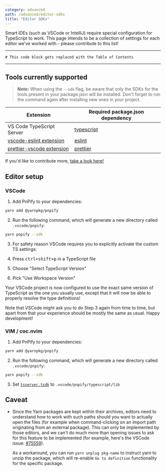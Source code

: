 ```yaml
---
category: advanced
path: /advanced/editor-sdks
title: "Editor SDKs"
---
```


Smart IDEs (such as VSCode or IntelliJ) require special configuration for TypeScript to work. This page intends to be a collection of settings for each editor we've worked with - please contribute to this list!

---

```toc
# This code block gets replaced with the Table of Contents
```

---

## Tools currently supported

> **Note:** When using the `--sdk` flag, be aware that only the SDKs for the tools present in your package.json will be installed. Don't forget to run the command again after installing new ones in your project.

| Extension | Required package.json dependency |
|---|---|
| VS Code TypeScript Server | [typescript](https://yarnpkg.com/package/typescript) |
| [vscode-eslint extension](https://marketplace.visualstudio.com/items?itemName=dbaeumer.vscode-eslint) | [eslint](https://yarnpkg.com/package/eslint) |
| [prettier-vscode extension](https://marketplace.visualstudio.com/items?itemName=esbenp.prettier-vscode) | [prettier](https://yarnpkg.com/package/prettier) |

If you'd like to contribute more, [take a look here!](https://github.com/yarnpkg/berry/blob/master/packages/yarnpkg-pnpify/sources/generateSdk.ts)


## Editor setup

### VSCode

1. Add PnPify to your dependencies:

```bash
yarn add @yarnpkg/pnpify
```

2. Run the following command, which will generate a new directory called `.vscode/pnpify`:

```bash
yarn pnpify --sdk
```

3. For safety reason VSCode requires you to explicitly activate the custom TS settings:

  1. Press <kbd>ctrl+shift+p</kbd> in a TypeScript file
  2. Choose "Select TypeScript Version"
  3. Pick "Use Workspace Version"

Your VSCode project is now configured to use the exact same version of TypeScript as the one you usually use, except that it will now be able to properly resolve the type definitions!

Note that VSCode might ask you to do Step 3 again from time to time, but apart from that your experience should be mostly the same as usual. Happy development!

### VIM / coc.nvim

1. Add PnPify to your dependencies:

```bash
yarn add @yarnpkg/pnpify
```

2. Run the following command, which will generate a new directory called `.vscode/pnpify`:

```bash
yarn pnpify --sdk
```

3. Set [`tsserver.tsdk`](https://github.com/neoclide/coc-tsserver#configuration-options) to `.vscode/pnpify/typescript/lib`

## Caveat

- Since the Yarn packages are kept within their archives, editors need to understand how to work with such paths should you want to actually open the files (for example when command-clicking on an import path originating from an external package). This can only be implemented by those editors, and we can't do much more than opening issues to ask for this feature to be implemented (for example, here's the VSCode issue: [#75559](https://github.com/microsoft/vscode/issues/75559)).

  As a workaround, you can run `yarn unplug pkg-name` to instruct yarn to unzip the package, which will re-enable `Go to definition` functionality for the specific package.

